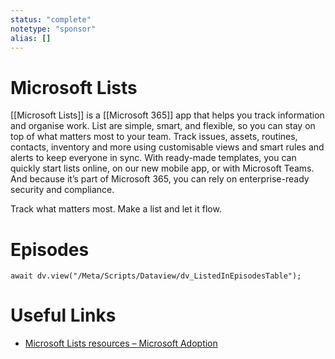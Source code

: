 ```yaml
---
status: "complete"
notetype: "sponsor"
alias: []
---
```

# Microsoft Lists
[[Microsoft Lists]] is a [[Microsoft 365]] app that helps you track information and organise work. List are simple, smart, and flexible, so you can stay on top of what matters most to your team. Track issues, assets, routines, contacts, inventory and more using customisable views and smart rules and alerts to keep everyone in sync. With ready-made templates, you can quickly start lists online, on our new mobile app, or with Microsoft Teams. And because it’s part of Microsoft 365, you can rely on enterprise-ready security and compliance.

Track what matters most. Make a list and let it flow.

# Episodes
```dataviewjs
await dv.view("/Meta/Scripts/Dataview/dv_ListedInEpisodesTable");
```
# Useful Links
- [Microsoft Lists resources – Microsoft Adoption](https://adoption.microsoft.com/en-us/microsoft-lists/resources/)